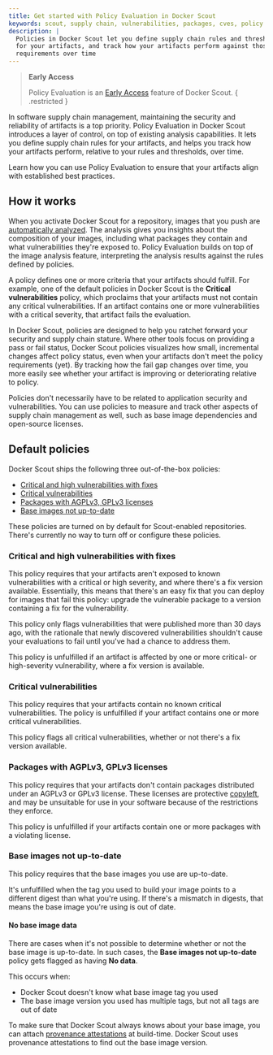 ```yaml
---
title: Get started with Policy Evaluation in Docker Scout
keywords: scout, supply chain, vulnerabilities, packages, cves, policy
description: |
  Policies in Docker Scout let you define supply chain rules and thresholds
  for your artifacts, and track how your artifacts perform against those
  requirements over time
---
```


> **Early Access**
>
> Policy Evaluation is an [Early Access](/release-lifecycle/#early-access-ea)
> feature of Docker Scout.
{ .restricted }

In software supply chain management, maintaining the security and reliability
of artifacts is a top priority. Policy Evaluation in Docker Scout introduces a
layer of control, on top of existing analysis capabilities. It lets you define
supply chain rules for your artifacts, and helps you track how your artifacts
perform, relative to your rules and thresholds, over time.

Learn how you can use Policy Evaluation to ensure that your artifacts align
with established best practices.

## How it works

When you activate Docker Scout for a repository, images that you push are
[automatically analyzed](../image-analysis.md). The analysis gives you insights
about the composition of your images, including what packages they contain and
what vulnerabilities they're exposed to. Policy Evaluation builds on top of the
image analysis feature, interpreting the analysis results against the rules
defined by policies.

A policy defines one or more criteria that your artifacts should fulfill. For
example, one of the default policies in Docker Scout is the **Critical
vulnerabilities** policy, which proclaims that your artifacts must not contain
any critical vulnerabilities. If an artifact contains one or more
vulnerabilities with a critical severity, that artifact fails the evaluation.

In Docker Scout, policies are designed to help you ratchet forward your
security and supply chain stature. Where other tools focus on providing a pass
or fail status, Docker Scout policies visualizes how small, incremental changes
affect policy status, even when your artifacts don't meet the policy
requirements (yet). By tracking how the fail gap changes over time, you more
easily see whether your artifact is improving or deteriorating relative to
policy.

Policies don't necessarily have to be related to application security and
vulnerabilities. You can use policies to measure and track other aspects of
supply chain management as well, such as base image dependencies and
open-source licenses.

## Default policies

Docker Scout ships the following three out-of-the-box policies:

- [Critical and high vulnerabilities with fixes](#critical-and-high-vulnerabilities-with-fixes)
- [Critical vulnerabilities](#critical-vulnerabilities)
- [Packages with AGPLv3, GPLv3 licenses](#packages-with-agplv3-gplv3-licenses)
- [Base images not up-to-date](#base-images-not-up-to-date)

These policies are turned on by default for Scout-enabled repositories. There's
currently no way to turn off or configure these policies.

### Critical and high vulnerabilities with fixes

This policy requires that your artifacts aren't exposed to known
vulnerabilities with a critical or high severity, and where there's a fix
version available. Essentially, this means that there's an easy fix that you
can deploy for images that fail this policy: upgrade the vulnerable package to
a version containing a fix for the vulnerability.

This policy only flags vulnerabilities that were published more than 30
days ago, with the rationale that newly discovered vulnerabilities
shouldn't cause your evaluations to fail until you've had a chance to
address them.

This policy is unfulfilled if an artifact is affected by one or more critical-
or high-severity vulnerability, where a fix version is available.

### Critical vulnerabilities

This policy requires that your artifacts contain no known critical
vulnerabilities. The policy is unfulfilled if your artifact contains one or
more critical vulnerabilities.

This policy flags all critical vulnerabilities, whether or not there's a fix
version available.

### Packages with AGPLv3, GPLv3 licenses

This policy requires that your artifacts don't contain packages distributed
under an AGPLv3 or GPLv3 license. These licenses are protective
[copyleft](https://en.wikipedia.org/wiki/Copyleft), and may be unsuitable for
use in your software because of the restrictions they enforce.

This policy is unfulfilled if your artifacts contain one or more packages with
a violating license.

### Base images not up-to-date

This policy requires that the base images you use are up-to-date.

It's unfulfilled when the tag you used to build your image points to a
different digest than what you're using. If there's a mismatch in digests, that
means the base image you're using is out of date.

#### No base image data

There are cases when it's not possible to determine whether or not the base
image is up-to-date. In such cases, the **Base images not up-to-date** policy
gets flagged as having **No data**.

This occurs when:

- Docker Scout doesn't know what base image tag you used
- The base image version you used has multiple tags, but not all tags are out
  of date

To make sure that Docker Scout always knows about your base image, you can
attach [provenance attestations](../../build/attestations/slsa-provenance.md)
at build-time. Docker Scout uses provenance attestations to find out the base
image version.
